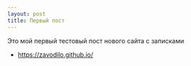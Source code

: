 ```yaml
---
layout: post
title: Первый пост
---
```


Это мой первый тестовый пост нового сайта с записками

* <https://zavodilo.github.io/>


